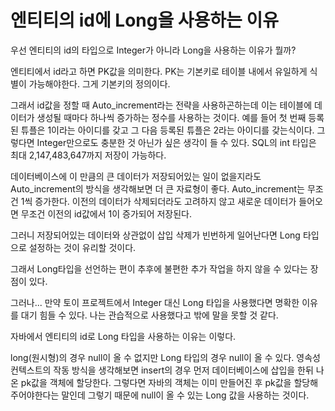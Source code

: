 # 엔티티의 id에 Long을 사용하는 이유

우선 엔티티의 id의 타입으로 Integer가 아니라 Long을 사용하는 이유가 뭘까?

엔티티에서 id라고 하면 PK값을 의미한다. PK는 기본키로 테이블 내에서 유일하게 식별이 가능해야한다. 그게 기본키의 정의이다.

그래서 id값을 정할 때 Auto_increment라는 전략을 사용하곤하는데 이는 테이블에 데이터가 생성될 때마다 하나씩 증가하는 정수를 사용하는 것이다. 예를 들어 첫 번째 등록된 튜플은 1이라는 아이디를 갖고 그 다음 등록된 튜플은 2라는 아이디를 갖는식이다. 그렇다면 Integer만으로도 충분한 것 아닌가 싶은 생각이 들 수 있다. SQL의 int 타입은 최대 2,147,483,647까지 저장이 가능하다.

데이터베이스에 이 만큼의 큰 데이터가 저장되어있는 일이 없을지라도 Auto_increment의 방식을 생각해보면 더 큰 자료형이 좋다. Auto_increment는 무조건 1씩 증가한다. 이전의 데이터가 삭제되더라도 고려하지 않고 새로운 데이터가 들어오면 무조건 이전의 id값에서 1이 증가되어 저장된다.

그러니 저장되어있는 데이터와 상관없이 삽입 삭제가 빈번하게 일어난다면 Long 타입으로 설정하는 것이 유리할 것이다.

그래서 Long타입을 선언하는 편이 추후에 불편한 추가 작업을 하지 않을 수 있다는 장점이 있다.

그러나... 만약 토이 프로젝트에서 Integer 대신 Long 타입을 사용했다면 명확한 이유를 대기 힘들 수 있다. 나는 관습적으로 사용했다고 밖에 말을 못할 것 같다.

자바에서 엔티티의 id로 Long 타입을 사용하는 이유는 이렇다.

long(원시형)의 경우 null이 올 수 없지만 Long 타입의 경우 null이 올 수 있다. 영속성 컨텍스트의 작동 방식을 생각해보면 insert의 경우 먼저 데이터베이스에 삽입을 한뒤 나온 pk값을 객체에 할당한다. 그렇다면 자바의 객체는 이미 만들어진 후 pk값을 할당해주어야한다는 말인데 그렇기 때문에 null이 올 수 있는 Long 값을 사용하는 것이다.




